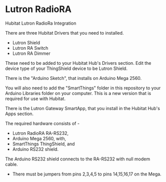 # Lutron RadioRA 
Hubitat Lutron RadioRa Integration

There are three Hubitat Drivers that you need to installed.
- Lutron Shield 
- Lutron RA Switch
- Lutron RA Dimmer
  
These need to be added to your Hubitat Hub's Drivers section.  Edit the device type of your ThingShield device to be Lutron Shield.

There is the "Arduino Sketch", that installs on Arduino Mega 2560.

You will also need to add the "SmartThings" folder in this repository to your Arduino Libraries folder on your computer.  This is a new version that is required for use with Hubitat. 

There is the Lutron Gateway SmartApp, that you install in the Hubitat Hub's Apps section.

The required hardware consists of -
- Lutron RadioRA RA-RS232, 
- Arduino Mega 2560, with, 
- SmartThings ThingShield, and
- Arduino RS232 shield.

The Arduino RS232 shield connects to the RA-RS232 with null modem cable.
- There must be jumpers from pins 2,3,4,5 to pins 14,15,16,17 on the Mega.
